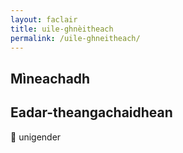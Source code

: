```yaml
---
layout: faclair
title: uile-ghnèitheach
permalink: /uile-ghneitheach/
---
```


## Mìneachadh

## Eadar-theangachaidhean

&#x1f3f4;&#xe0067;&#xe0062;&#xe0065;&#xe006e;&#xe0067;&#xe007f; unigender